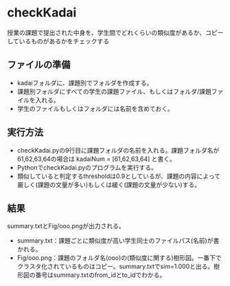 # checkKadai
授業の課題で提出された中身を、学生間でどれくらいの類似度があるか、コピーしているものがあるかをチェックする

## ファイルの準備
* kadaiフォルダに、課題別でフォルダを作成する。
* 課題別フォルダにすべての学生の課題ファイル、もしくはフォルダ/課題ファイルを入れる。
* 学生のファイルもしくはフォルダには名前を含めておく。

## 実行方法
* checkKadai.pyの9行目に課題フォルダの名前を入れる。課題フォルダ名が61,62,63,64の場合は  kadaiNum = [61,62,63,64] と書く。
* PythonでcheckKadai.pyのプログラムを実行する。
* 類似していると判定するthresholdは0.9としているが、課題の内容によって厳しく(課題の文量が多い)もしくは緩く(課題の文量が少ない)する。

## 結果
summary.txtとFig/ooo.pngが出力される。
* summary.txt：課題ごとに類似度が高い学生同士のファイルパス(名前)が書かれる。
* Fig/ooo.png：課題のフォルダ名(ooo)の(類似度に関する)樹形図。一番下でクラスタ化されているものはコピー。summary.txtでsim=1.000と出る。樹形図の番号はsummary.txtのfrom_idとto_idでわかる。
